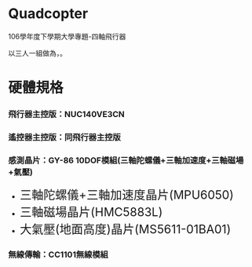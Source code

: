 # Quadcopter
<p>106學年度下學期大學專題-四軸飛行器

<font>以三人一組做為，。</font>

# 硬體規格
<h3>飛行器主控版：NUC140VE3CN</h3>
<h3>遙控器主控版：同飛行器主控版</h3>
<h3>感測晶片：GY-86 10DOF模組(三軸陀螺儀+三軸加速度+三軸磁場+氣壓)</h3>
<ul>
       <li><font size=5>三軸陀螺儀+三軸加速度晶片(MPU6050)</font>
       <li><font size=5>三軸磁場晶片(HMC5883L)</font>
       <li><font size=5>大氣壓(地面高度)晶片(MS5611-01BA01)</font>
</ul>
<h3>無線傳輸：CC1101無線模組</h3>
